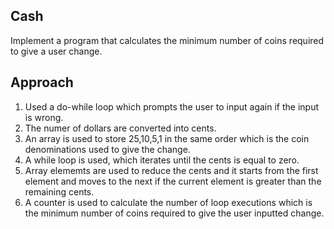 ## Cash
Implement a program that calculates the minimum number of coins required to give a user change.

## Approach

1. Used a do-while loop which prompts the user to input again if the input is wrong.
2. The numer of dollars are converted into cents.
3. An array is used to store 25,10,5,1 in the same order which is the coin denominations used to give the change.
4. A while loop is used, which iterates until the cents is equal to zero.
5. Array elememts are used to reduce the cents and it starts from the first element and moves to the next if the current element is greater than the remaining cents.
6. A counter is used to calculate the number of loop executions which is the minimum number of coins required to give the user inputted change.
